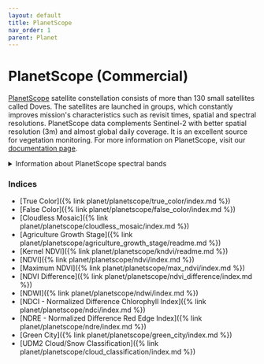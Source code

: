 ```yaml
---
layout: default
title: PlanetScope
nav_order: 1
parent: Planet
---
```


# PlanetScope (Commercial)

<a href="https://www.planet.com/products/monitoring/">PlanetScope</a> satellite constellation consists of more than 130 small satellites called Doves. The satellites are launched in groups, which constantly improves mission's characteristics such as revisit times, spatial and spectral resolutions. PlanetScope data complements Sentinel-2 with better spatial resolution (3m) and almost global daily coverage. It is an excellent source for vegetation monitoring. For more information on PlanetScope, visit our <a href="https://docs.sentinel-hub.com/api/latest/#/data/PlanetScope">documentation page</a>.

<details markdown="block">
<summary>Information about PlanetScope spectral bands</summary>

The spectral bands of PlanetScope data are the following if you order a 4-band <a href = "https://docs.sentinel-hub.com/api/latest/data/planet/planet-scope/#productbundle-parameter">product bundle</a>:

- *blue - Blue, resolution 3m*
 
- *green - Green, resolution 3m*
 
- *red - Red, resolution 3m*
 
- *nir - Near Infrared, resolution 3m*

The spectral bands of PlanetScope data are the following if you order a 8-band product bundle:

- *coastal_blue - Coastal Blue, resolution 3m*
 
- *blue - Blue, resolution 3m*
 
- *green_i - Green I, resolution 3m* 
 
- *green - Green, resolution 3m*
 
- *yellow - Yellow, resolution 3m*
 
- *red - Red, resolution 3m*
 
- *rededge - Red Edge, resolution 3m*
 
- *nir - Near-infrared, resolution 3m*

</details>

### Indices

 - [True Color]({% link planet/planetscope/true_color/index.md %})
 - [False Color]({% link planet/planetscope/false_color/index.md %})
 - [Cloudless Mosaic]({% link planet/planetscope/cloudless_mosaic/index.md %})
 - [Agriculture Growth Stage]({% link planet/planetscope/agriculture_growth_stage/readme.md %})
 - [Kernel NDVI]({% link planet/planetscope/kndvi/readme.md %})
 - [NDVI]({% link planet/planetscope/ndvi/index.md %})
 - [Maximum NDVI]({% link planet/planetscope/max_ndvi/index.md %})
 - [NDVI Difference]({% link planet/planetscope/ndvi_difference/index.md %})
 - [NDWI]({% link planet/planetscope/ndwi/index.md %})
 - [NDCI - Normalized Difference Chlorophyll Index]({% link planet/planetscope/ndci/index.md %})
 - [NDRE - Normalized Difference Red Edge Index]({% link planet/planetscope/ndre/index.md %})
 - [Green City]({% link planet/planetscope/green_city/index.md %})
 - [UDM2 Cloud/Snow Classification]({% link planet/planetscope/cloud_classification/index.md %})
